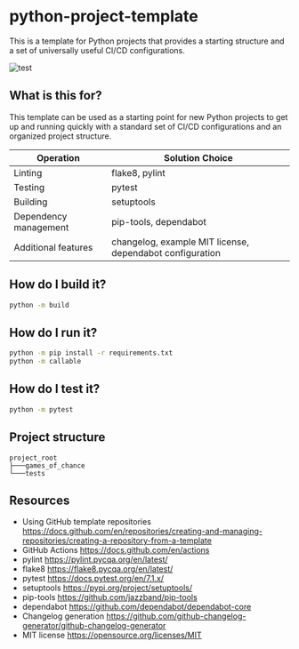 # python-project-template

This is a template for Python projects that provides a starting structure and a set of universally useful CI/CD configurations.

![test](https://github.com/viperior/python-project-template/actions/workflows/test.yml/badge.svg)

## What is this for?

This template can be used as a starting point for new Python projects to get up and running quickly with a standard set of CI/CD configurations and an organized project structure.

| Operation             | Solution Choice                                          |
| --------------------- | -------------------------------------------------------- |
| Linting               | flake8, pylint                                           |
| Testing               | pytest                                                   |
| Building              | setuptools                                               |
| Dependency management | pip-tools, dependabot                                    |
| Additional features   | changelog, example MIT license, dependabot configuration |

## How do I build it?

```bash
python -m build
```

## How do I run it?

```bash
python -m pip install -r requirements.txt
python -m callable
```

## How do I test it?

```bash
python -m pytest
```

## Project structure

``` text
project_root
├───games_of_chance
└───tests
```

## Resources

- Using GitHub template repositories <https://docs.github.com/en/repositories/creating-and-managing-repositories/creating-a-repository-from-a-template>
- GitHub Actions <https://docs.github.com/en/actions>
- pylint <https://pylint.pycqa.org/en/latest/>
- flake8 <https://flake8.pycqa.org/en/latest/>
- pytest <https://docs.pytest.org/en/7.1.x/>
- setuptools <https://pypi.org/project/setuptools/>
- pip-tools <https://github.com/jazzband/pip-tools>
- dependabot <https://github.com/dependabot/dependabot-core>
- Changelog generation <https://github.com/github-changelog-generator/github-changelog-generator>
- MIT license <https://opensource.org/licenses/MIT>
